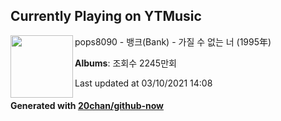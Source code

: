 ## Currently Playing on YTMusic

[<img align="left" width="100" src="https://i.ytimg.com/vi/iwePzJLYBwE/sddefault.jpg?sqp=-oaymwEWCJADEOEBIAQqCghqEJQEGHgg6AJIWg&rs">](https://music.youtube.com/watch?v=iwePzJLYBwE)

pops8090 - 뱅크(Bank) - 가질 수 없는 너 (1995年)

**Albums**: 조회수 2245만회

Last updated at 03/10/2021 14:08

#### Generated with [20chan/github-now](https://github.com/20chan/github-now)


<!--
**20chan/20chan** is a ✨ _special_ ✨ repository because its `README.md` (this file) appears on your GitHub profile.

Here are some ideas to get you started:

- 🔭 I’m currently working on ...
- 🌱 I’m currently learning ...
- 👯 I’m looking to collaborate on ...
- 🤔 I’m looking for help with ...
- 💬 Ask me about ...
- 📫 How to reach me: ...
- 😄 Pronouns: ...
- ⚡ Fun fact: ...
-->
